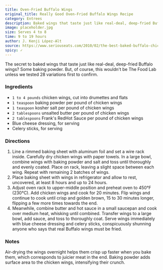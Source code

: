 ```yaml
---
title: Oven-Fried Buffalo Wings
original_title: Really Good Oven-Fried Buffalo Wings Recipe
category: Entrees
description: Baked wings that taste just like real-deal, deep-fried Buffalo wings. The secret is some baking powder.
image: placeholder.jpg
size: Serves 4 to 8
time: 9 to 19 hours
author: J. Kenji López-Alt
source: https://www.seriouseats.com/2010/02/the-best-baked-buffalo-chicken-wings-in-oven-not-fried-appetizers.html
spicy: ✓
---
```


The secret to baked wings that taste just like real-deal, deep-fried Buffalo wings? Some baking powder. But, of course, this wouldn't be The Food Lab unless we tested 28 variations first to confirm.

### Ingredients

* `1 to 4 pounds` chicken wings, cut into drumettes and flats
* `1 teaspoon` baking powder per pound of chicken wings
* `1 teaspoon` kosher salt per pound of chicken wings
* `2 tablespoons` unsalted butter per pound of chicken wings
* `2 tablespoons` Frank's RedHot Sauce per pound of chicken wings
* Blue cheese dressing, for serving
* Celery sticks, for serving

### Directions

1. Line a rimmed baking sheet with aluminum foil and set a wire rack inside. Carefully dry chicken wings with paper towels. In a large bowl, combine wings with baking powder and salt and toss until thoroughly and evenly coated. Place on rack, leaving a slight space between each wing. Repeat with remaining 2 batches of wings.
2. Place baking sheet with wings in refrigerator and allow to rest, uncovered, at least 8 hours and up to 24 hours.
3. Adjust oven rack to upper-middle position and preheat oven to 450°F (230°C). Add chicken wings and cook for 20 minutes. Flip wings and continue to cook until crisp and golden brown, 15 to 30 minutes longer, flipping a few more times towards the end.
4. Meanwhile, combine butter and hot sauce in a small saucepan and cook over medium heat, whisking until combined. Transfer wings to a large bowl, add sauce, and toss to thoroughly coat. Serve wings immediately with blue cheese dressing and celery sticks, conspicuously shunning anyone who says that real Buffalo wings must be fried.

### Notes

Air-drying the wings overnight helps them crisp up faster when you bake them, which corresponds to juicier meat in the end. Baking powder adds surface area to the chicken wings, intensifying their crunch.